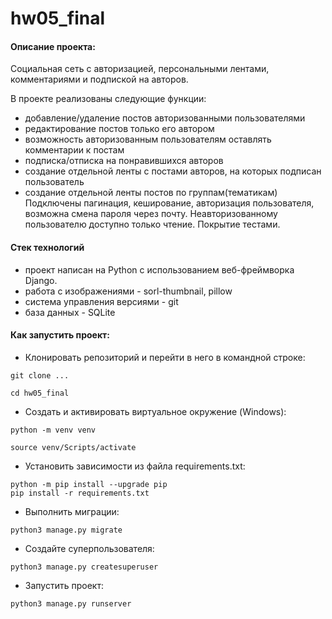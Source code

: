 # hw05_final
#### Описание проекта:
Cоциальная сеть с авторизацией, персональными лентами, комментариями и подпиской на авторов.

В проекте реализованы следующие функции:

- добавление/удаление постов авторизованными пользователями
- редактирование постов только его автором
- возможность авторизованным пользователям оставлять комментарии к постам
- подписка/отписка на понравившихся авторов
- создание отдельной ленты с постами авторов, на которых подписан пользователь
- создание отдельной ленты постов по группам(тематикам)
Подключены пагинация, кеширование, авторизация пользователя, возможна смена пароля через почту. Неавторизованному пользователю доступно только чтение. Покрытие тестами.
#### Стек технологий

- проект написан на Python с использованием веб-фреймворка Django.
- работа с изображениями - sorl-thumbnail, pillow
- система управления версиями - git
- база данных - SQLite
####  Как запустить проект:
- Клонировать репозиторий и перейти в него в командной строке:
```
git clone ...
```
```
cd hw05_final
```
- Cоздать и активировать виртуальное окружение (Windows):
```
python -m venv venv
```
```
source venv/Scripts/activate
```
- Установить зависимости из файла requirements.txt:
```
python -m pip install --upgrade pip
pip install -r requirements.txt
```
- Выполнить миграции:
````
python3 manage.py migrate
````
- Создайте суперпользователя:
```
python3 manage.py createsuperuser
```
- Запустить проект:
```
python3 manage.py runserver
```





